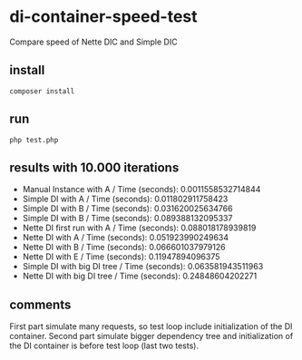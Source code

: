 # di-container-speed-test

Compare speed of Nette DIC and Simple DIC

## install

```
composer install
```

## run

```
php test.php
```

## results with 10.000 iterations

 * Manual Instance with A / Time (seconds): 0.0011558532714844
 * Simple DI with A / Time (seconds): 0.011802911758423
 * Simple DI with B / Time (seconds): 0.031620025634766
 * Simple DI with B / Time (seconds): 0.089388132095337
 * Nette DI first run with A / Time (seconds): 0.088018178939819
 * Nette DI with A / Time (seconds): 0.051923990249634
 * Nette DI with B / Time (seconds): 0.066601037979126
 * Nette DI with E / Time (seconds): 0.11947894096375
 * Simple DI with big DI tree / Time (seconds): 0.063581943511963
 * Nette DI with big DI tree / Time (seconds): 0.24848604202271

## comments

First part simulate many requests, so test loop include initialization of the DI container. Second part simulate bigger dependency tree and initialization of the DI container is before test loop (last two tests).
